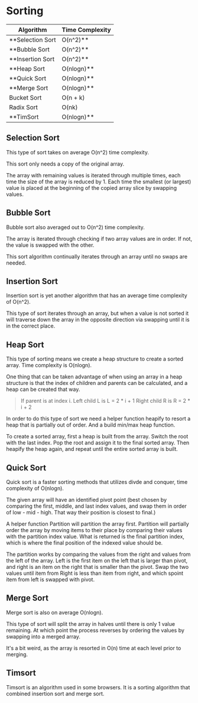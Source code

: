 # Sorting

Algorithm | Time Complexity
---|---
**Selection Sort | O(n^2)**
**Bubble Sort | O(n^2)**
**Insertion Sort | O(n^2)**
**Heap Sort | O(nlogn)**
**Quick Sort | O(nlogn)**
**Merge Sort | O(nlogn)**
Bucket Sort | O(n + k)
Radix Sort | O(nk)
**TimSort | O(nlogn)**

## Selection Sort

This type of sort takes on average O(n^2) time complexity.

This sort only needs a copy of the original array.

The array with remaining values is iterated through multiple times, each time the size of the array is reduced by 1. Each time the smallest (or largest) value is placed at the beginning of the copied array slice by swapping values.

## Bubble Sort

Bubble sort also averaged out to O(n^2) time complexity.

The array is iterated through checking if two array values are in order. If not, the value is swapped with the other.

This sort algorithm continually iterates through an array until no swaps are needed.

## Insertion Sort

Insertion sort is yet another algorithm that has an average time complexity of O(n^2).

This type of sort iterates through an array, but when a value is not sorted it will traverse down the array in the opposite direction via swapping until it is in the correct place.

## Heap Sort

This type of sorting means we create a heap structure to create a sorted array. Time complexity is O(nlogn).

One thing that can be taken advantage of when using an array in a heap structure is that the index of children and parents can be calculated, and a heap can be created that way.

> If parent is at index i.
> Left child L is L = 2 * i + 1
> Right child R is R = 2 * i + 2

In order to do this type of sort we need a helper function heapify to resort a heap that is partially out of order. And a build min/max heap function.

To create a sorted array, first a heap is built from the array. Switch the root with the last index. Pop the root and assign it to the final sorted array. Then heapify the heap again, and repeat until the entire sorted array is built.

## Quick Sort

Quick sort is a faster sorting methods that utilizes divde and conquer, time complexity of O(nlogn).

The given array will have an identified pivot point (best chosen by comparing the first, middle, and last index values, and swap them in order of low - mid - high. That way their position is closest to final.)

A helper function Partition will partition the array first. Partition will partially order the array by moving items to their place by comparing their values with the partition index value. What is returned is the final partition index, which is where the final position of the indexed value should be.

The partition works by comparing the values from the right and values from the left of the array. Left is the first item on the left that is larger than pivot, and right is an item on the right that is smaller than the pivot. Swap the two values until item from Right is less than item from right, and which spoint item from left is swapped with pivot.

## Merge Sort

Merge sort is also on average O(nlogn).

This type of sort will split the array in halves until there is only 1 value remaining. At which point the process reverses by ordering the values by swapping into a merged array.

It's a bit weird, as the array is resorted in O(n) time at each level prior to merging.

## Timsort

Timsort is an algorithm used in some browsers. It is a sorting algorithm that combined insertion sort and merge sort.
